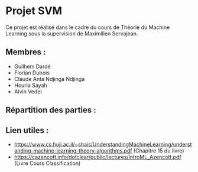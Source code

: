 # Projet SVM 
Ce projet est réalisé dans le cadre du cours de Théorie du Machine Learning sous la supervision de Maximilien Servajean. 

## Membres :
- Guilhem Dardé
- Florian Dubois
- Claude Anta Ndjinga Ndjinga 
- Houria Sayah
- Alvin Vedel

## Répartition des parties :


## Lien utiles :
- https://www.cs.huji.ac.il/~shais/UnderstandingMachineLearning/understanding-machine-learning-theory-algorithms.pdf (Chapitre 15 du livre)
- https://cazencott.info/dotclear/public/lectures/IntroML_Azencott.pdf (Livre Cours Classification)


